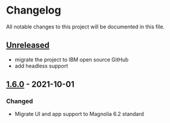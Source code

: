 # Changelog

All notable changes to this project will be documented in this file.

## [Unreleased]

- migrate the project to IBM open source GitHub 
- add headless support

## [1.6.0] - 2021-10-01

### Changed
- Migrate UI and app support to Magnolia 6.2 standard

[unreleased]: https://github.com/IBM/magkit-vanity-url/compare/magnolia-vanity-url-1.6.0...HEAD
[1.6.0]: https://github.com/IBM/magkit-vanity-url/releases/tag/magnolia-vanity-url-1.6.0
